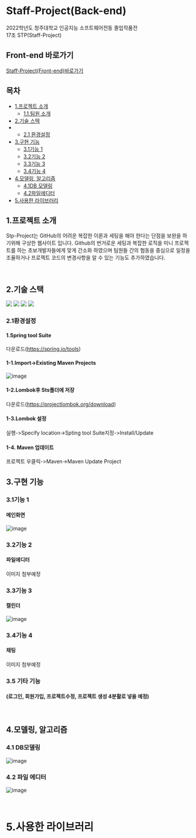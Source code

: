# Staff-Project(Back-end)
2022학년도 청주대학교 인공지능 소프트웨어전동 졸업작품전<br>
17조 STP(Staff-Project) 
## Front-end 바로가기
[Staff-Project(Front-end)바로가기](https://github.com/dor917/staffFront)

## 목차
- [1.프로젝트 소개](#-프로젝트-소개)
   * [1.1.팀원 소개](#-팀원-소개)
- [2.기술 스택](#-2.기술-스택)
- * [2.1 환경설정](###-31기능-1)
- [3.구현 기능](#-구현-기능)
   * [3.1기능 1](###-3.1기능-1)
   * [3.2기능 2](###-3.2기능-2)
   * [3.3기능 3](###-3.3기능-3)
   * [3.4기능 4](###-3.4기능-4)
- [4.모델링, 알고리즘](##-4.모델링,-알고리즘)
   * [4.1DB 모델링](###-4.1-DB모델링)
   * [4.2파일에디터](###-4.2-파일에디터)
- [5.사용한 라이브러리](#사용한-라이브러리)   


## 1.프로젝트 소개

Stp-Project는 GitHub의 어려운 복잡한 이론과 세팅을 해야 한다는 단점을 보완을 하기위해 구상한  웹사이트 입니다. 
Github의 번거로운 세팅과 복잡한 로직을 미니 프로젝트를 하는 
초보개발자들에게 맞게 간소화 하였으며 팀원들 간의 협동을 중심으로 일정을 조율하거나 프로젝트 코드의 변경사항을 알 수 있는 기능도 추가하였습니다.

<br>

## 2.기술 스택

<a href="https://spring.io/" target="_blank">                                                                                                                           <img src="https://img.shields.io/badge/Spring-6DB33F?style=for-the-badge&logo=Spring&logoColor=white"/></a>                                                           <a href="https://aws.amazon.com/ko/ec2/?nc2=h_ql_prod_fs_ec2" target="_blank">                                                                                         <img src="https://img.shields.io/badge/Aws(Ec2)-FF9900?style=for-the-badge&logo=Amazon Ec2&logoColor=white"/></a>                                                       <a href="https://aws.amazon.com/ko/rds/?nc2=h_ql_prod_fs_rds/" target="_blank">                                                                                         <img src="https://img.shields.io/badge/Aws(Rds)-527FFF?style=for-the-badge&logo=Amazon Rds&logoColor=white"/></a>                                                     <a href="https://www.oracle.com/" target="_blank">                                                                                                                     <img src="https://img.shields.io/badge/Oracle-F80000?style=for-the-badge&logo=Oracle&logoColor=white"/></a> 
<br>

### 2.1환경설정
  #### 1.Spring tool Suite
  다운로드(https://spring.io/tools)<br>
  #### 1-1.Import->Existing Maven Projects<br>
  ![image](https://user-images.githubusercontent.com/91938525/199014216-3c7a9634-9dc5-4e02-9d17-30b01c364d75.png)
  #### 1-2.Lombok후 Sts폴더에 저장
  다운로드(https://projectlombok.org/download)<br>
  #### 1-3.Lombok 설정
  실행->Specify location->Spting tool Suite지정->Install/Update
  #### 1-4. Maven 업데이트
  프로젝트 우클릭->Maven->Maven Update Project


## 3.구현 기능



### 3.1기능 1
#### 메인화면
![image](https://user-images.githubusercontent.com/91938525/199019683-cfa7008d-528e-42d8-86b5-64774d7ef346.png)


### 3.2기능 2
#### 파일에디터
이미지 첨부예정

### 3.3기능 3
#### 캘린더
![image](https://user-images.githubusercontent.com/91938525/199019907-8565a791-d850-49d0-a38f-a645198e13e3.png)

### 3.4기능 4
#### 채팅
이미지 첨부예정


### 3.5 기타 기능
#### (로그인, 회원가입, 프로젝트수정, 프로젝트 생성 4분활로 넣을 예정)
<br>

## 4.모델링, 알고리즘
### 4.1 DB모델링
![image](https://user-images.githubusercontent.com/91938525/199028954-90e56d8b-fee3-429c-908b-466a08e5e947.png)
### 4.2 파일 에디터
![image](https://user-images.githubusercontent.com/91938525/199029742-cf7ad7a1-343d-4a2f-a180-948763eee559.png)





<br>


# 5.사용한 라이브러리

